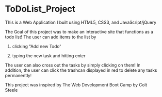 # ToDoList_Project
This is a Web Application I built using HTML5, CSS3, and JavaScript/jQuery

The Goal of this project was to make an interactive site that functions as a todo list!
The user can add items to the list by 

1) clicking "Add new Todo"

2) typing the new task and hitting enter

The user can also cross out the tasks by simply clicking on them!
In addition, the user can click the trashcan displayed in red to delete any tasks permanently! 

This project was inspired by The Web Development Boot Camp by Colt Steele

